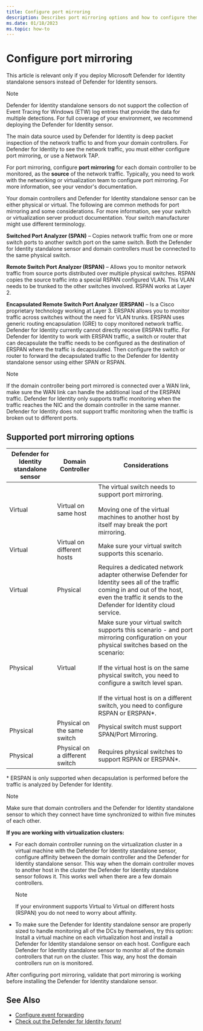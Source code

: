 ```yaml
---
title: Configure port mirroring
description: Describes port mirroring options and how to configure them for Microsoft Defender for Identity
ms.date: 01/18/2023
ms.topic: how-to
---
```


# Configure port mirroring

This article is relevant only if you deploy Microsoft Defender for Identity standalone sensors instead of Defender for Identity sensors.

> [!NOTE]
> Defender for Identity standalone sensors do not support the collection of Event Tracing for Windows (ETW) log entries that provide the data for multiple detections. For full coverage of your environment, we recommend deploying the Defender for Identity sensor.

The main data source used by Defender for Identity is deep packet inspection of the network traffic to and from your domain controllers. For Defender for Identity to see the network traffic, you must either configure port mirroring, or use a Network TAP.

For port mirroring, configure **port mirroring** for each domain controller to be monitored, as the **source** of the network traffic. Typically, you need to work with the networking or virtualization team to configure port mirroring.
For more information, see your vendor's documentation.

Your domain controllers and Defender for Identity standalone sensor can be either physical or virtual. The following are common methods for port mirroring and some considerations. For more information, see your switch or virtualization server product documentation. Your switch manufacturer might use different terminology.

**Switched Port Analyzer (SPAN)** – Copies network traffic from one or more switch ports to another switch port on the same switch. Both the Defender for Identity standalone sensor and domain controllers must be connected to the same physical switch.

**Remote Switch Port Analyzer (RSPAN)**  – Allows you to monitor network traffic from source ports distributed over multiple physical switches. RSPAN copies the source traffic into a special RSPAN configured VLAN. This VLAN needs to be trunked to the other switches involved. RSPAN works at Layer 2.

**Encapsulated Remote Switch Port Analyzer (ERSPAN)** – Is a Cisco proprietary technology working at Layer 3. ERSPAN allows you to monitor traffic across switches without the need for VLAN trunks. ERSPAN uses generic routing encapsulation (GRE) to copy monitored network traffic. Defender for Identity currently cannot directly receive ERSPAN traffic. For Defender for Identity to work with ERSPAN traffic, a switch or router that can decapsulate the traffic needs to be configured as the destination of ERSPAN where the traffic is decapsulated. Then configure the switch or router to forward the decapsulated traffic to the Defender for Identity standalone sensor using either SPAN or RSPAN.

> [!NOTE]
> If the domain controller being port mirrored is connected over a WAN link, make sure the WAN link can handle the additional load of the ERSPAN traffic.
> Defender for Identity only supports traffic monitoring when the traffic reaches the NIC and the domain controller in the same manner. Defender for Identity does not support traffic monitoring when the traffic is broken out to different ports.

## Supported port mirroring options

|Defender for Identity standalone sensor|Domain Controller|Considerations|
|---------------|---------------------|------------------|
|Virtual|Virtual on same host|The virtual switch needs to support port mirroring.<br /><br />Moving one of the virtual machines to another host by itself may break the port mirroring.|
|Virtual|Virtual on different hosts|Make sure your virtual switch supports this scenario.|
|Virtual|Physical|Requires a dedicated network adapter otherwise Defender for Identity sees all of the traffic coming in and out of the host, even the traffic it sends to the Defender for Identity cloud service.|
|Physical|Virtual|Make sure your virtual switch supports this scenario - and port mirroring configuration on your physical switches based on the scenario:<br /><br />If the virtual host is on the same physical switch, you need to configure a switch level span.<br /><br />If the virtual host is on a different switch, you need to configure RSPAN or ERSPAN&#42;.|
|Physical|Physical on the same switch|Physical switch must support SPAN/Port Mirroring.|
|Physical|Physical on a different switch|Requires physical switches to support RSPAN or ERSPAN&#42;.|

&#42; ERSPAN is only supported when decapsulation is performed before the traffic is analyzed by Defender for Identity.

> [!NOTE]
> Make sure that domain controllers and the Defender for Identity standalone sensor to which they connect have time synchronized to within five minutes of each other.

**If you are working with virtualization clusters:**

- For each domain controller running on the virtualization cluster in a virtual machine with the Defender for Identity standalone sensor,  configure affinity between the domain controller and the Defender for Identity standalone sensor. This way when the domain controller moves to another host in the cluster the Defender for Identity standalone sensor follows it. This works well when there are a few domain controllers.

  > [!NOTE]
  > If your environment supports Virtual to Virtual on different hosts (RSPAN) you do not need to worry about affinity.

- To make sure the Defender for Identity standalone sensor are properly sized to handle monitoring all of the DCs by themselves, try this option: Install a virtual machine on each virtualization host and install a Defender for Identity standalone sensor on each host. Configure each Defender for Identity standalone sensor to monitor all of the domain controllers  that run on the cluster. This way, any host the domain controllers run on is monitored.

After configuring port mirroring, validate that port mirroring is working before installing the Defender for Identity standalone sensor.

## See Also

- [Configure event forwarding](configure-event-forwarding.md)
- [Check out the Defender for Identity forum!](<https://aka.ms/MDIcommunity>)
